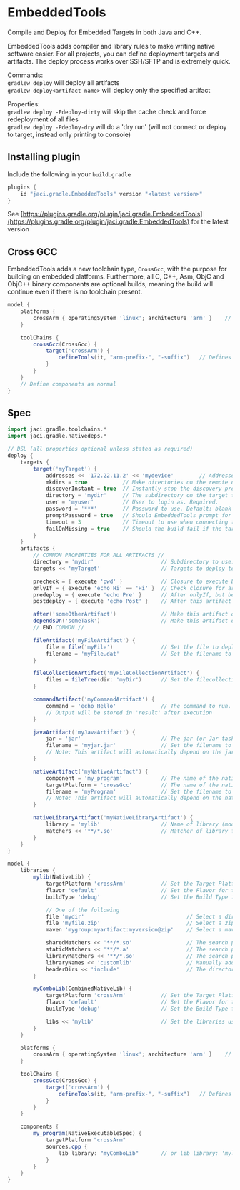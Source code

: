 EmbeddedTools
====
Compile and Deploy for Embedded Targets in both Java and C++. 

EmbeddedTools adds compiler and library rules to make writing native software easier.
For all projects, you can define deployment targets and artifacts. The deploy process works over SSH/SFTP and
is extremely quick.

Commands:   
`gradlew deploy` will deploy all artifacts  
`gradlew deploy<artifact name>` will deploy only the specified artifact  

Properties:    
`gradlew deploy -Pdeploy-dirty` will skip the cache check and force redeployment of all files  
`gradlew deploy -Pdeploy-dry` will do a 'dry run' (will not connect or deploy to target, instead only printing to console)  

## Installing plugin
Include the following in your `build.gradle`
```gradle
plugins {
    id "jaci.gradle.EmbeddedTools" version "<latest version>"
}
```

See [https://plugins.gradle.org/plugin/jaci.gradle.EmbeddedTools](https://plugins.gradle.org/plugin/jaci.gradle.EmbeddedTools) for the latest version

## Cross GCC
EmbeddedTools adds a new toolchain type, `CrossGcc`, with the purpose for building on embedded platforms. Furthermore, all C, C++, Asm, ObjC and ObjC++ binary components
are optional builds, meaning the build will continue even if there is no toolchain present.

```gradle
model {
    platforms {
        crossArm { operatingSystem 'linux'; architecture 'arm' }    // Add a new target platform for building
    }

    toolChains {
        crossGcc(CrossGcc) {
            target('crossArm') {
                defineTools(it, "arm-prefix-", "-suffix")   // Defines tools for C, C++, Asm, Linkers and Archivers. Does not define Objective C
            }
        }
    }
    // Define components as normal
}
```

## Spec 

```gradle
import jaci.gradle.toolchains.*
import jaci.gradle.nativedeps.*

// DSL (all properties optional unless stated as required)
deploy {
    targets {
        target('myTarget') {
            addresses << '172.22.11.2' << 'mydevice'        // Addresses to attempt to deploy to, in order of preference
            mkdirs = true           // Make directories on the remote device when deploying. Default: true 
            discoverInstant = true  // Instantly stop the discovery process when the first target is found (faster). Default: true
            directory = 'mydir'     // The subdirectory on the target to deploy to. Default: SSH Default
            user = 'myuser'         // User to login as. Required.
            password = '***'        // Password to use. Default: blank
            promptPassword = true   // Should EmbeddedTools prompt for a password? Default: false. Overrides password above.
            timeout = 3             // Timeout to use when connecting to target. Default: 3 (seconds)
            failOnMissing = true    // Should the build fail if the target can't be found? Default: true
        }
    }
    artifacts {
        // COMMON PROPERTIES FOR ALL ARTIFACTS //
        directory = 'mydir'                     // Subdirectory to use. Relative to target directory
        targets << 'myTarget'                   // Targets to deploy to

        precheck = { execute 'pwd' }            // Closure to execute before onlyIf
        onlyIf = { execute 'echo Hi' == 'Hi' }  // Check closure for artifact. Will not deploy if evaluates to false
        predeploy = { execute 'echo Pre' }      // After onlyIf, but before deploy logic
        postdeploy = { execute 'echo Post' }    // After this artifact's deploy logic

        after('someOtherArtifact')              // Make this artifact depend on another artifact
        dependsOn('someTask')                   // Make this artifact depend on a task
        // END COMMON //

        fileArtifact('myFileArtifact') {
            file = file('myFile')               // Set the file to deploy. Required.
            filename = 'myFile.dat'             // Set the filename to deploy to. Default: same name as file
        }

        fileCollectionArtifact('myFileCollectionArtifact') {
            files = fileTree(dir: 'myDir')      // Set the filecollection (e.g. filetree, files, etc) to deploy. Required
        }

        commandArtifact('myCommandArtifact') {
            command = 'echo Hello'              // The command to run. Required.
            // Output will be stored in 'result' after execution
        }

        javaArtifact('myJavaArtifact') {
            jar = 'jar'                         // The jar (or Jar task) to deploy. Required. (usually 'jar')
            filename = 'myjar.jar'              // Set the filename to deploy to. Default: same name as the generated jar
            // Note: This artifact will automatically depend on the jar build task
        }

        nativeArtifact('myNativeArtifact') {
            component = 'my_program'            // The name of the native component (model.components {}) to deploy. Required. Either shared library or executable
            targetPlatform = 'crossGcc'         // The name of the native platform (model.platforms {})) to deploy.
            filename = 'myProgram'              // Set the filename to deploy to. Default: same name as component generated file
            // Note: This artifact will automatically depend on the native component link task
        }

        nativeLibraryArtifact('myNativeLibraryArtifact') {
            library = 'mylib'                   // Name of library (model.libraries {}) to deploy. Required.
            matchers << '**/*.so'               // Matcher of library files to deploy to target.
        }
    }
}

model {
    libraries {
        mylib(NativeLib) {
            targetPlatform 'crossArm'           // Set the Target Platform for this library. Optional.
            flavor 'default'                    // Set the Flavor for this library. Optional.
            buildType 'debug'                   // Set the Build Type for this library. Optional.

            // One of the following
            file 'mydir'                                // Select a directory including the headers and compiled library files 
            file 'myfile.zip'                           // Select a zipfile including the headers and compiled library files
            maven 'mygroup:myartifact:myversion@zip'    // Select a maven artifact (zip file) including the headers and compiled library files

            sharedMatchers << '**/*.so'                 // The search pattern for shared libraries (to be added as -L flag)
            staticMatchers << '**/*.a'                  // The search pattern for static libraries (to be added as -L flag)
            libraryMatchers << '**/*.so'                // The search pattern for libraries to be deployed (if added in artifact), and linked
            libraryNames << 'customlib'                 // Manually add -l libraries.
            headerDirs << 'include'                     // The directories for headers of this library
        }

        myComboLib(CombinedNativeLib) {
            targetPlatform 'crossArm'           // Set the Target Platform for this library. Optional.
            flavor 'default'                    // Set the Flavor for this library. Optional.
            buildType 'debug'                   // Set the Build Type for this library. Optional.

            libs << 'mylib'                     // Set the libraries used in this combination lib
        }
    }

    platforms {
        crossArm { operatingSystem 'linux'; architecture 'arm' }    // Add a new target platform for building
    }

    toolChains {
        crossGcc(CrossGcc) {
            target('crossArm') {
                defineTools(it, "arm-prefix-", "-suffix")   // Defines tools for C, C++, Asm, Linkers and Archivers. Does not define Objective C
            }
        }
    }

    components {
        my_program(NativeExecutableSpec) {
            targetPlatform "crossArm"
            sources.cpp {
                lib library: "myComboLib"       // or lib library: 'mylib'
            }
        }
    }
}
```